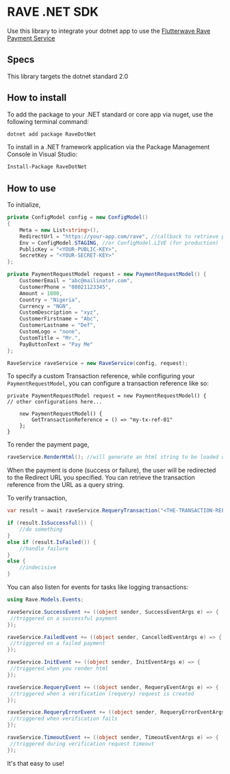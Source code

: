 # RAVE .NET SDK

Use this library to integrate your dotnet app to use the [Flutterwave Rave Payment Service](https://rave.flutterwave.com)

## Specs

This library targets the dotnet standard 2.0

## How to install

To add the package to your .NET standard or core app via nuget, use the following terminal command:

```bash
dotnet add package RaveDotNet
```

To install in a .NET framework application via the Package Management Console in Visual Studio:

```cmd
Install-Package RaveDotNet
```

## How to use

To initialize,

```cs
private ConfigModel config = new ConfigModel()
{
    Meta = new List<string>(),
    RedirectUrl = "https://your-app.com/rave", //callback to retrieve payment status
    Env = ConfigModel.STAGING, //or ConfigModel.LIVE (for production)
    PublicKey = "<YOUR-PUBLIC-KEY>",
    SecretKey = "<YOUR-SECRET-KEY>"
};

private PaymentRequestModel request = new PaymentRequestModel() {
    CustomerEmail = "abc@mailinator.com",
    CustomerPhone = "08021123345",
    Amount = 1000,
    Country = "Nigeria",
    Currency = "NGN",
    CustomDescription = "xyz",
    CustomerFirstname = "Abc",
    CustomerLastname = "Def",
    CustomLogo = "none",
    CustomTitle = "Mr.",
    PayButtonText = "Pay Me"
};

RaveService raveService = new RaveService(config, request);
```
To specify a custom Transaction reference, while configuring your `PaymentRequestModel`, you can configure a transaction reference like so:

```
private PaymentRequestModel request = new PaymentRequestModel() {
// other configurations here...

    new PaymentRequestModel() {
        GetTransactionReference = () => "my-tx-ref-01"
    };
}
```

To render the payment page,

```cs
raveService.RenderHtml(); //will generate an html string to be loaded on the client browser
```

When the payment is done (success or failure), the user will be redirected to the Redirect URL you specified. You can retrieve the transaction reference from the URL as a query string.

To verify transaction,

```cs
var result = await raveService.RequeryTransaction("<THE-TRANSACTION-REFERENCE-YOU-RECEIVED>");

if (result.IsSuccessful()) {
    //do something
}
else if (result.IsFailed()) {
    //handle failure
}
else {
    //indecisive
}
```

You can also listen for events for tasks like logging transactions:

```cs
using Rave.Models.Events;
```

```cs
raveService.SuccessEvent += ((object sender, SuccessEventArgs e) => {
 //triggered on a successful payment
});

raveService.FailedEvent += ((object sender, CancelledEventArgs e) => {
 //triggered on a failed payment
});

raveService.InitEvent += ((object sender, InitEventArgs e) => {
 //triggered when you render html
});

raveService.RequeryEvent += ((object sender, RequeryEventArgs e) => {
 //triggered when a verification (requery) request is created
});

raveService.RequeryErrorEvent += ((object sender, RequeryErrorEventArgs e) => {
 //triggered when verification fails
});

raveService.TimeoutEvent += ((object sender, TimeoutEventArgs e) => {
 //triggered during verification request timeout
});
```

It's that easy to use!
